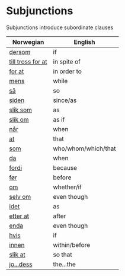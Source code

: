 # Subjunctions

Subjunctions introduce subordinate clauses

| Norwegian | English |
| --- | --- |
| [dersom](https://www.ordnett.no/search?language=no&phrase=dersom) | if |
| [till tross for at](https://www.ordnett.no/search?language=no&phrase=till%20tross%20for%20at) | in spite of |
| [for at](https://www.ordnett.no/search?language=no&phrase=for%20at) | in order to |
| [mens](https://www.ordnett.no/search?language=no&phrase=mens) | while |
| [så](https://www.ordnett.no/search?language=no&phrase=så) | so |
| [siden](https://www.ordnett.no/search?language=no&phrase=siden) | since/as |
| [slik som](https://www.ordnett.no/search?language=no&phrase=slik%20som) | as |
| [slik om](https://www.ordnett.no/search?language=no&phrase=slik%20om) | as if |
| [når](https://www.ordnett.no/search?language=no&phrase=når) | when |
| [at](https://www.ordnett.no/search?language=no&phrase=at) | that |
| [som](https://www.ordnett.no/search?language=no&phrase=som) | who/whom/which/that |
| [da](https://www.ordnett.no/search?language=no&phrase=da) | when |
| [fordi](https://www.ordnett.no/search?language=no&phrase=fordi) | because |
| [før](https://www.ordnett.no/search?language=no&phrase=før) | before |
| [om](https://www.ordnett.no/search?language=no&phrase=om) | whether/if |
| [selv om](https://www.ordnett.no/search?language=no&phrase=selv%20om) | even though |
| [idet](https://www.ordnett.no/search?language=no&phrase=idet) | as |
| [etter at](https://www.ordnett.no/search?language=no&phrase=etter%20at) | after |
| [enda](https://www.ordnett.no/search?language=no&phrase=enda) | even though |
| [hvis](https://www.ordnett.no/search?language=no&phrase=hvis) | if |
| [innen](https://www.ordnett.no/search?language=no&phrase=innen) | within/before |
| [slik at](https://www.ordnett.no/search?language=no&phrase=slik%20at) | so that |
| [jo...dess](https://www.ordnett.no/search?language=no&phrase=jo...dess) | the...the |


